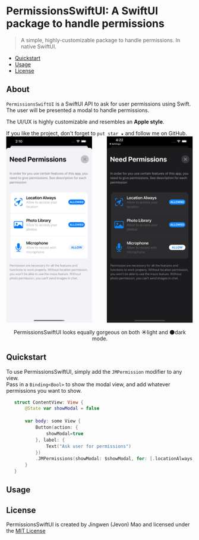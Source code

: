 # PermissionsSwiftUI: A SwiftUI package to handle permissions
> A simple, highly-customizable package to handle permissions. In native SwiftUI.

- [Quickstart](#quickstart) 
- [Usage](#usage)
- [License](#license)

## About
`PermissionsSwiftUI` is a SwiftUI API to ask for user permissions using Swift. The user will be presented a modal to handle permissions.

The UI/UX is highly customizable and resembles an **Apple style**.

If you like the project, don't forget to `put star ★` and follow me on GitHub. 
<img src="https://github.com/jevonmao/PermissionsSwiftUI/blob/main/Resources/Screenshot1.png" height="500"/>
&emsp; &emsp;
<img src="https://github.com/jevonmao/PermissionsSwiftUI/blob/main/Resources/Screenshot-dark.png" height="500"/> <br />
<p align="center"> PermissionsSwiftUI looks equally gorgeous on both ☀️light and 🌑dark mode. </p>

## Quickstart
To use PermissionsSwiftUI, simply add the `JMPermission` modifier to any view. <br />
Pass in a `Binding<Bool>` to show the modal view, and add whatever permissions you want to show.
```Swift
   struct ContentView: View {
       @State var showModal = false
       
       var body: some View {
           Button(action: {
               showModal=true
           }, label: {
               Text("Ask user for permissions")
           })
           .JMPermissions(showModal: $showModal, for: [.locationAlways, .photo, .microphone])
       }
   }
 ```
## Usage

## License
PermissionsSwiftUI is created by Jingwen (Jevon) Mao and licensed under the [MIT License](https://jingwen-mao.mit-license.org)
